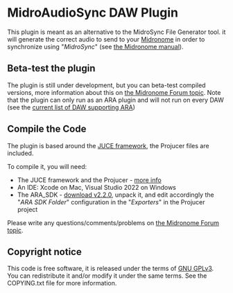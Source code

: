 # MidroAudioSync DAW Plugin

This plugin is meant as an alternative to the MidroSync File Generator tool. it will generate the correct audio to send to your [Midronome](https://www.midronome.com/) in order to synchronize using "_MidroSync_" (see [the Midronome manual](https://www.midronome.com/support)).



## Beta-test the plugin

The plugin is still under development, but you can beta-test compiled versions, more information about this on [the Midronome Forum topic](https://forum.midronome.com/viewtopic.php?t=221).
Note that the plugin can only run as an ARA plugin and will not run on every DAW (see the [current list of DAW supporting ARA](https://en.wikipedia.org/wiki/Audio_Random_Access#ARA_implementation))



## Compile the Code

The plugin is based around the [JUCE framework](https://juce.com/), the Projucer files are included.

To compile it, you will need:
* The JUCE framework and the Projucer - [more info](https://juce.com/download/)
* An IDE: Xcode on Mac, Visual Studio 2022 on Windows
* The ARA_SDK - [download v2.2.0](https://github.com/Celemony/ARA_SDK/releases/tag/releases%2F2.2.0), unpack it, and edit accordingly the "_ARA SDK Folder_" configuration in the "_Exporters_" in the Projucer project


Please write any questions/comments/problems on [the Midronome Forum topic](https://forum.midronome.com/viewtopic.php?t=221).




## Copyright notice

This code is free software, it is released under the terms of [GNU GPLv3](https://www.gnu.org/licenses/gpl-3.0.en.html). You can redistribute it and/or modify it under the same terms. See the COPYING.txt file for more information.
